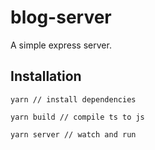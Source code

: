 # blog-server

A simple express server.

## Installation

```
yarn // install dependencies

yarn build // compile ts to js

yarn server // watch and run

```
